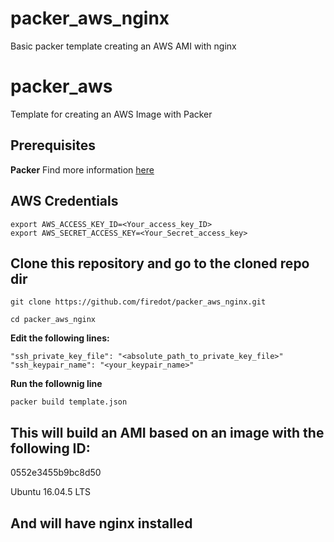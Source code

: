 # packer_aws_nginx
Basic packer template creating an AWS AMI with nginx
# packer_aws
Template for creating an AWS Image with Packer

## Prerequisites 

**Packer** 
Find more information [here](https://www.packer.io/) 

## AWS Credentials

```` 
export AWS_ACCESS_KEY_ID=<Your_access_key_ID>
export AWS_SECRET_ACCESS_KEY=<Your_Secret_access_key>
````

## Clone this repository and go to the cloned repo dir
````
git clone https://github.com/firedot/packer_aws_nginx.git

cd packer_aws_nginx
````

**Edit the following lines:**

````
"ssh_private_key_file": "<absolute_path_to_private_key_file>"
"ssh_keypair_name": "<your_keypair_name>"
````


**Run the follownig line** 

````
packer build template.json
````

## This will build an AMI based on an image with the following ID: 

0552e3455b9bc8d50 

Ubuntu 16.04.5 LTS



## And will have nginx installed
